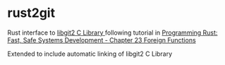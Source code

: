 # rust2git

Rust interface to [libgit2 C Library ](https://github.com/libgit2/libgit2) following tutorial in [Programming Rust: Fast, Safe Systems Development - Chapter 23 Foreign Functions](https://www.amazon.co.uk/Programming-Rust-Fast-Systems-Development/dp/1492052590)

Extended to include automatic linking of libgit2 C Library